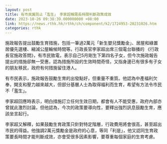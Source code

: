 ```yaml
---
layout: post
title: 有市民冀防止「濫生」　李家超稱需長時間判斷政策成效
date: 2023-10-26 09:38:39.000000000 +08:00
link: https://news.rthk.hk/rthk/ch/component/k2/1724953-20231026.htm
categories: rthk
---
```


施政報告提出鼓勵生育措施，包括一筆過2萬元「新生嬰兒獎勵金」、居屋和綠置居優先選樓、縮減公屋輪候時間等。行政長官李家超出席三個電台聯播的 《行政長官施政答問》，有市民致電，表示自己5月剛生下第四名子女，但今次施政報告提出的措施卻無一受惠，認為措施所設的生效時間奇怪，又指身邊已有很多有子女的朋友移民，政府有何措施留住港人。

有市民表示，施政報告鼓勵生育的出發點好，但重量不重質。他認為中產福利欠奉，開支和壓力越來越大，但部分基層人士為取得福利而生育，希望有方法令市民不「濫生」。

李家超回應時表示，明白措施訂立任何生效日期，都會有人不能受惠，政府內部亦曾就此激烈討論，但他認為，今次的政策要導向性，要釋出強烈訊息鼓勵生育，應該坐言起行。

李家超又解釋，如果鼓勵生育政策只針對特定階層，行政費用將會很高，甚至超出市民的得益。他強調2萬元獎勵金是政府的心意，等同「利是」，他又認同生育政策要長時間才能判斷成效，亦會受很多因素影響，要尊重每個家庭的生育考慮。
